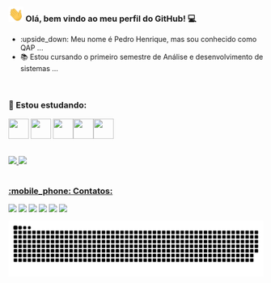 ### <img src="https://raw.githubusercontent.com/ABSphreak/ABSphreak/master/gifs/Hi.gif" width="30px"> Olá, bem vindo ao meu perfil do GitHub! :computer:

- :upside_down: Meu nome é Pedro Henrique, mas sou conhecido como QAP ...
- :books: Estou cursando o primeiro semestre de Análise e desenvolvimento de sistemas ...
<br>

### :notebook: Estou estudando:

<img src="https://cdn.jsdelivr.net/gh/devicons/devicon/icons/html5/html5-original.svg" width="40" height="40"/> <img src="https://cdn.jsdelivr.net/gh/devicons/devicon/icons/css3/css3-original.svg" width="40" height="40"/> <img src="https://cdn.jsdelivr.net/gh/devicons/devicon/icons/javascript/javascript-original.svg" width="40" height="40"/><img src="https://cdn.jsdelivr.net/gh/devicons/devicon/icons/python/python-original.svg" width="40" height="40"/><img src="https://cdn.jsdelivr.net/gh/devicons/devicon/icons/lua/lua-original.svg" width="40" height="40"/>

<br>

<div>
  <a href="https://github.com/oqapzin">
  <img height="180em" src="https://github-readme-stats.vercel.app/api/top-langs/?username=oqapzin&layout=compact&langs_count=7&theme=dracula"/>
    
  <img height="180em" src="https://github-readme-stats.vercel.app/api?username=oqapzin&show_icons=true&theme=dracula&include_all_commits=true&count_private=true"/>
</div>
  
<br>
  
### :mobile_phone: Contatos:

<div>
<a href="https://www.youtube.com/channel/UCLaerned_2gQLgzN7ryQuzg" target="_blank"><img src="https://img.shields.io/badge/YouTube-FF0000?style=for-the-badge&logo=youtube&logoColor=white" target="_blank"></a>
<a href="https://www.instagram.com/oqapzin/" target="_blank"><img src="https://img.shields.io/badge/-Instagram-%23E4405F?style=for-the-badge&logo=instagram&logoColor=white" target="_blank"></a>
 <a href="https://twitter.com/QAPZIN1" target="_blank"><img src="https://img.shields.io/badge/Twitter-0077B5?style=for-the-badge&logo=twitter&logoColor=White"  target="_blank"></a>
<a href="https://www.twitch.tv/oqapzin" target="_blank"><img src="https://img.shields.io/badge/Twitch-9146FF?style=for-the-badge&logo=twitch&logoColor=white" target="_blank"></a>
<a href = "mailto:phenriquepalmeiras@gmail.com"><img src="https://img.shields.io/badge/Gmail-D14836?style=for-the-badge&logo=gmail&logoColor=white" target="_blank"></a>
<a href="https://www.linkedin.com/in/pedro-henrique-a0974122b/" target="_blank"><img src="https://img.shields.io/badge/-LinkedIn-%230077B5?style=for-the-badge&logo=linkedin&logoColor=white" target="_blank"></a>   
</div>
  
  
 ![Snake animation](https://github.com/oqapzin/oqapzin/blob/output/github-contribution-grid-snake.svg)
